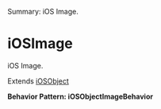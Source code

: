 Summary: iOS Image.

# iOSImage

iOS Image.
 
Extends [iOSObject](iOSObject.md)





**Behavior Pattern: iOSObjectImageBehavior**


<!-- ============================== property summary ========================== -->

	
<!-- ============================== action summary ========================== -->


<!-- ============================== property detail ========================== -->
	
	
<!-- ============================== action detail ========================== -->
		

